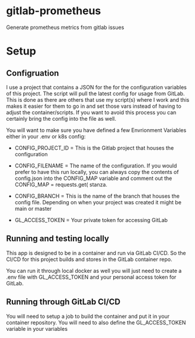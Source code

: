 # gitlab-prometheus
Generate prometheus metrics from gitlab issues


# Setup

## Configruation

I use a project that contains a JSON for the for the configuration variables of this project.  The script will pull the latest config for usage from GitLab.  This
is done as there are others that use my script(s) where I work and this makes it easier for them to go in and set those vars instead of having to adjust the container/scripts.  If you want to avoid this process you can certainly bring the config into the file as well. 

You will want to make sure you have defined a few Envrionment Variables either in your .env or k8s config:

- CONFIG_PROJECT_ID = This is the Gitlab project that houses the configuration

- CONFIG_FILENAME = The name of the configuration.  If you would prefer to have this run locally, you can
                always copy the contents of config.json into the CONFIG_MAP variable and comment out
                the CONFIG_MAP = requests.get( stanza.

- CONFIG_BRANCH = This is the name of the branch that houses the config file.  Depending on when your
                project was created it might be main or master

- GL_ACCESS_TOKEN = Your private token for accessing GitLab

## Running and testing locally
This app is designed to be in a container and run via GitLab CI/CD.  So the CI/CD for this project builds and stores in the GitLab container repo.  

You can run it through local docker as well you will just need to create a .env file with GL_ACCESS_TOKEN and your personal access token for GitLab.

## Running through GitLab CI/CD
You will need to setup a job to build the container and put it in your container repository.  You will need to also define the GL_ACCESS_TOKEN variable in your variables
